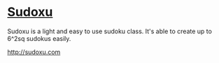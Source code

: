 # [Sudoxu](http://sudoxu.com)

Sudoxu is a light and easy to use sudoku class. It's able to create up to 6^2sq sudokus easily.

http://sudoxu.com

